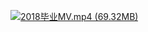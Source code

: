 [![2018毕业MV.mp4 (69.32MB)](https://gw.alipayobjects.com/mdn/prod_resou/afts/img/A*NNs6TKOR3isAAAAAAAAAAABkARQnAQ)](https://www.yuque.com/hduer/guide/graduations?_lake_card=%7B%22status%22%3A%22uploaded%22%2C%22name%22%3A%222018%E6%AF%95%E4%B8%9AMV.mp4%22%2C%22size%22%3A72686163%2C%22percent%22%3A100%2C%22taskId%22%3A%22smRBO4lbrOQ8%22%2C%22margin%22%3Atrue%2C%22id%22%3A%22B0StV%22%2C%22videoId%22%3A%22inputs%2Fprod%2Fyuque%2F2021%2F2596791%2Fmp4%2F1625125933128-517814ea-070c-40e5-853a-eca31f4d2c85.mp4%22%2C%22card%22%3A%22video%22%7D#B0StV)
